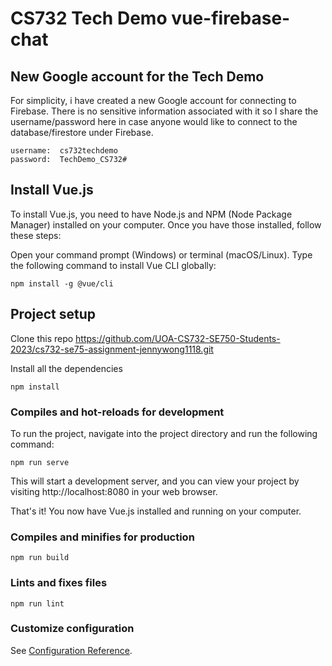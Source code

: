
# CS732 Tech Demo vue-firebase-chat

## New Google account for the Tech Demo 
For simplicity, i have created a new Google account for connecting to Firebase.
There is no sensitive information associated with it so I share the username/password
here in case anyone would like to connect to the database/firestore under Firebase.
```
username:  cs732techdemo
password:  TechDemo_CS732#
```

## Install Vue.js
To install Vue.js, you need to have Node.js and NPM (Node Package Manager) installed on your computer. Once you have those installed, follow these steps:

Open your command prompt (Windows) or terminal (macOS/Linux).
Type the following command to install Vue CLI globally:
```
npm install -g @vue/cli
```

## Project setup
Clone this repo
   https://github.com/UOA-CS732-SE750-Students-2023/cs732-se75-assignment-jennywong1118.git


Install all the dependencies
```
npm install
```

### Compiles and hot-reloads for development
To run the project, navigate into the project directory and run the following command:

```
npm run serve
```
This will start a development server, and you can view your project by visiting http://localhost:8080 in your web browser.

That's it! You now have Vue.js installed and running on your computer.

### Compiles and minifies for production
```
npm run build
```

### Lints and fixes files
```
npm run lint
```

### Customize configuration
See [Configuration Reference](https://cli.vuejs.org/config/).

